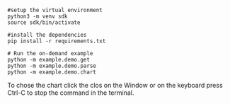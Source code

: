 ```
#setup the virtual environment
python3 -m venv sdk
source sdk/bin/activate

#install the dependencies
pip install -r requirements.txt

# Run the on-demand example
python -m example.demo.get
python -m example.demo.parse
python -m example.demo.chart
```
To chose the chart click the clos on the Window or on the keyboard press Ctrl-C to stop the command in the terminal.
